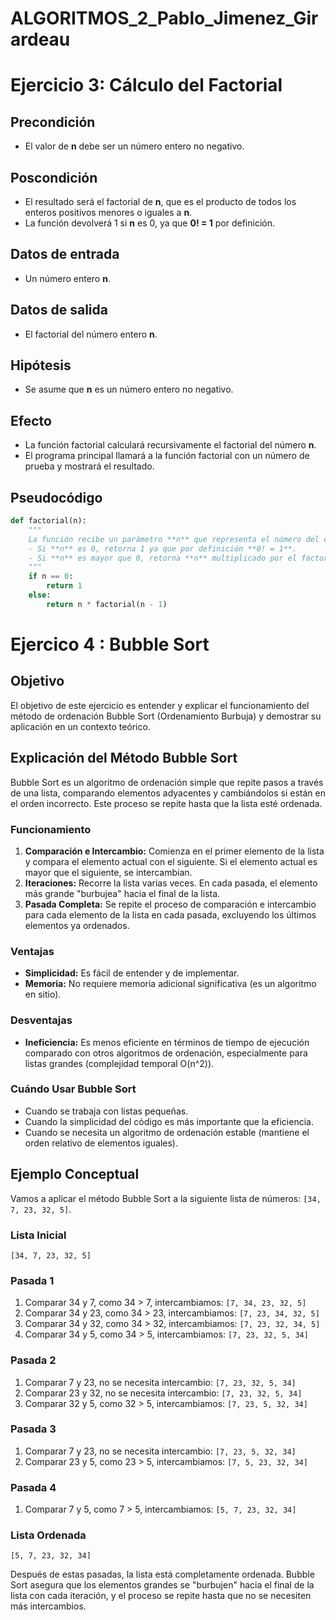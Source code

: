 # ALGORITMOS_2_Pablo_Jimenez_Girardeau

# Ejercicio 3: Cálculo del Factorial

## Precondición
- El valor de **n** debe ser un número entero no negativo.

## Poscondición
- El resultado será el factorial de **n**, que es el producto de todos los enteros positivos menores o iguales a **n**.
- La función devolverá 1 si **n** es 0, ya que **0! = 1** por definición.

## Datos de entrada
- Un número entero **n**.

## Datos de salida
- El factorial del número entero **n**.

## Hipótesis
- Se asume que **n** es un número entero no negativo.

## Efecto
- La función factorial calculará recursivamente el factorial del número **n**.
- El programa principal llamará a la función factorial con un número de prueba y mostrará el resultado.

## Pseudocódigo
```python
def factorial(n):
    """
    La función recibe un parámetro **n** que representa el número del cual se calculará el factorial.
    - Si **n** es 0, retorna 1 ya que por definición **0! = 1**.
    - Si **n** es mayor que 0, retorna **n** multiplicado por el factorial de **n-1**.
    """
    if n == 0:
        return 1
    else:
        return n * factorial(n - 1)
```
# Ejercico 4 : Bubble Sort

## Objetivo
El objetivo de este ejercicio es entender y explicar el funcionamiento del método de ordenación Bubble Sort (Ordenamiento Burbuja) y demostrar su aplicación en un contexto teórico.

## Explicación del Método Bubble Sort

Bubble Sort es un algoritmo de ordenación simple que repite pasos a través de una lista, comparando elementos adyacentes y cambiándolos si están en el orden incorrecto. Este proceso se repite hasta que la lista esté ordenada.

### Funcionamiento
1. **Comparación e Intercambio:** Comienza en el primer elemento de la lista y compara el elemento actual con el siguiente. Si el elemento actual es mayor que el siguiente, se intercambian.
2. **Iteraciones:** Recorre la lista varias veces. En cada pasada, el elemento más grande "burbujea" hacia el final de la lista.
3. **Pasada Completa:** Se repite el proceso de comparación e intercambio para cada elemento de la lista en cada pasada, excluyendo los últimos elementos ya ordenados.

### Ventajas
- **Simplicidad:** Es fácil de entender y de implementar.
- **Memoria:** No requiere memoria adicional significativa (es un algoritmo en sitio).

### Desventajas
- **Ineficiencia:** Es menos eficiente en términos de tiempo de ejecución comparado con otros algoritmos de ordenación, especialmente para listas grandes (complejidad temporal O(n^2)).

### Cuándo Usar Bubble Sort
- Cuando se trabaja con listas pequeñas.
- Cuando la simplicidad del código es más importante que la eficiencia.
- Cuando se necesita un algoritmo de ordenación estable (mantiene el orden relativo de elementos iguales).

## Ejemplo Conceptual

Vamos a aplicar el método Bubble Sort a la siguiente lista de números: `[34, 7, 23, 32, 5]`.

### Lista Inicial
`[34, 7, 23, 32, 5]`

### Pasada 1
1. Comparar 34 y 7, como 34 > 7, intercambiamos:
   `[7, 34, 23, 32, 5]`
2. Comparar 34 y 23, como 34 > 23, intercambiamos:
   `[7, 23, 34, 32, 5]`
3. Comparar 34 y 32, como 34 > 32, intercambiamos:
   `[7, 23, 32, 34, 5]`
4. Comparar 34 y 5, como 34 > 5, intercambiamos:
   `[7, 23, 32, 5, 34]`

### Pasada 2
1. Comparar 7 y 23, no se necesita intercambio:
   `[7, 23, 32, 5, 34]`
2. Comparar 23 y 32, no se necesita intercambio:
   `[7, 23, 32, 5, 34]`
3. Comparar 32 y 5, como 32 > 5, intercambiamos:
   `[7, 23, 5, 32, 34]`

### Pasada 3
1. Comparar 7 y 23, no se necesita intercambio:
   `[7, 23, 5, 32, 34]`
2. Comparar 23 y 5, como 23 > 5, intercambiamos:
   `[7, 5, 23, 32, 34]`

### Pasada 4
1. Comparar 7 y 5, como 7 > 5, intercambiamos:
   `[5, 7, 23, 32, 34]`

### Lista Ordenada
`[5, 7, 23, 32, 34]`

Después de estas pasadas, la lista está completamente ordenada. Bubble Sort asegura que los elementos grandes se "burbujen" hacia el final de la lista con cada iteración, y el proceso se repite hasta que no se necesiten más intercambios.







